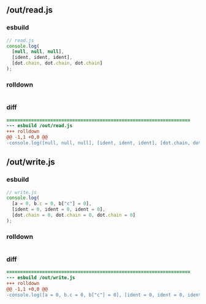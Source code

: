 ## /out/read.js
### esbuild
```js
// read.js
console.log(
  [null, null, null],
  [ident, ident, ident],
  [dot.chain, dot.chain, dot.chain]
);
```
### rolldown
```js

```
### diff
```diff
===================================================================
--- esbuild	/out/read.js
+++ rolldown	
@@ -1,1 +0,0 @@
-console.log([null, null, null], [ident, ident, ident], [dot.chain, dot.chain, dot.chain]);

```
## /out/write.js
### esbuild
```js
// write.js
console.log(
  [a = 0, b.c = 0, b["c"] = 0],
  [ident = 0, ident = 0, ident = 0],
  [dot.chain = 0, dot.chain = 0, dot.chain = 0]
);
```
### rolldown
```js

```
### diff
```diff
===================================================================
--- esbuild	/out/write.js
+++ rolldown	
@@ -1,1 +0,0 @@
-console.log([a = 0, b.c = 0, b["c"] = 0], [ident = 0, ident = 0, ident = 0], [dot.chain = 0, dot.chain = 0, dot.chain = 0]);

```

